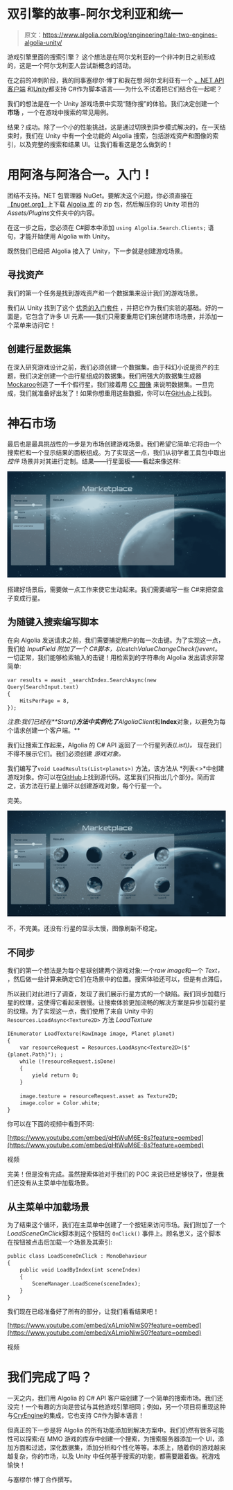 # 双引擎的故事-阿尔戈利亚和统一

> 原文：<https://www.algolia.com/blog/engineering/tale-two-engines-algolia-unity/>

游戏引擎里面的搜索引擎？ 这个想法是在阿尔戈利亚的一个非冲刺日之前形成的，这是一个阿尔戈利亚人尝试新概念的活动。

在之前的冲刺阶段，我的同事塞缪尔·博丁和我在想:阿尔戈利亚有一个 [。NET API 客户端](https://github.com/algolia/algoliasearch-client-csharp) 和[Unity](https://unity3d.com/)都支持 C#作为脚本语言——为什么不试着把它们结合在一起呢？

我们的想法是在一个 Unity 游戏场景中实现“随你搜”的体验。我们决定创建一个 **市场** ，一个在游戏中搜索的常见用例。

结果？成功。除了一个小的性能挑战，这是通过切换到异步模式解决的，在一天结束时，我们在 Unity 中有一个全功能的 Algolia 搜索，包括游戏资产和图像的索引，以及完整的搜索和结果 UI。让我们看看这是怎么做到的！

# [](#using-algolia-with-unity-getting-started)用阿洛与阿洛合一。入门！

团结不支持。NET 包管理器 NuGet。要解决这个问题，你必须直接在[【nuget.org】](https://www.nuget.org/)上下载 [Algolia 库](https://www.nuget.org/packages/Algolia.Search/) 的 zip 包，然后解压你的 Unity 项目的*Assets/Plugins*文件夹中的内容。

在这一步之后，您必须在 C#脚本中添加 `using Algolia.Search.Clients;` 语句，才能开始使用 Algolia with Unity。

既然我们已经把 Algolia 接入了 Unity，下一步就是创建游戏场景。

## [](#finding-assets)寻找资产

我们的第一个任务是找到游戏资产和一个数据集来设计我们的游戏场景。

我们从 Unity 找到了这个 [优秀的入门套件](https://assetstore.unity.com/packages/essentials/unity-samples-ui-25468) ，并把它作为我们实验的基础。好的一面是，它包含了许多 UI 元素——我们只需要重用它们来创建市场场景，并添加一个菜单来访问它！

## [](#creating-a-dataset-of-planets)创建行星数据集

在深入研究游戏设计之前，我们必须创建一个数据集。由于科幻小说是资产的主题，我们决定创建一个由行星组成的数据集。我们用强大的数据集生成器[Mockaroo](https://mockaroo.com/)创造了一千个假行星。我们接着用 [CC 图像](https://opengameart.org/content/17-planet-sprites) 来说明数据集。一旦完成，我们就准备好出发了！如果你想重用这些数据，你可以在[GitHub](https://github.com/algolia/unity-example/blob/master/src/Assets/Resources/planets.json)上找到。

# [](#crafting-the-marketplace)神石市场

最后也是最具挑战性的一步是为市场创建游戏场景。我们希望它简单:它将由一个搜索栏和一个显示结果的面板组成。为了实现这一点，我们从初学者工具包中取出 *控件* 场景并对其进行定制。结果——行星面板——看起来像这样:

![](img/81782c8b8036ba161b934b0321c781df.png)

搭建好场景后，需要做一点工作来使它生动起来。我们需要编写一些 C#来把空盒子变成行星。

## [](#scripting-the-as-you-type-search)为随键入搜索编写脚本

在向 Algolia 发送请求之前，我们需要捕捉用户的每一次击键。为了实现这一点，我们给 *InputField 附加了一个 C#脚本，以*catch*ValueChangeCheck()*event*。* 一切正常，我们能够检索输入的击键！用检索到的字符串向 Algolia 发出请求非常简单:

```
var results = await _searchIndex.SearchAsync(new Query(SearchInput.text)
{
    HitsPerPage = 8,
});
```

*注意:我们已经在**Start()**方法中实例化了**AlgoliaClient*和**Index**对象，以避免为每个请求创建一个客户端。**

我们让搜索工作起来，Algolia 的 C# API 返回了一个行星列表(*List<Planet>*)*)。* 现在我们不得不展示它们。我们必须创建 *游戏对象。*

我们编写了`void LoadResults(List<planets>)` 方法，该方法从 *列表<>*中创建游戏对象。你可以在[GitHub](https://github.com/algolia/unity-example)上找到源代码。这里我们只指出几个部分。简而言之，该方法在行星上循环以创建游戏对象，每个行星一个。

完美。

![](img/b0e84869839fba5391cd6724ba8d5019.png)

不，不完美。还没有:行星的显示太慢，图像刷新不稳定。

## [](#asynchronicity)不同步

我们的第一个想法是为每个星球创建两个游戏对象:一个*raw image*和一个 *Text，* ，然后做一些计算来确定它们在场景中的位置。搜索体验还可以，但是有点滞后。

所以我们对此进行了调查，发现了我们展示行星方式的一个缺陷。我们同步加载行星的纹理，这使得它看起来很慢。让搜索体验更加流畅的解决方案是异步加载行星的纹理。为了实现这一点，我们使用了来自 Unity 中的`Resources.LoadAsync<Texture2D>` 方法 *LoadTexture*

```
IEnumerator LoadTexture(RawImage image, Planet planet)
{
    var resourceRequest = Resources.LoadAsync<Texture2D>($"{planet.Path}"); ;
    while (!resourceRequest.isDone)
    {
        yield return 0;
    }

    image.texture = resourceRequest.asset as Texture2D;
    image.color = Color.white;
}
```

你可以在下面的视频中看到不同:

[https://www.youtube.com/embed/qHtWuM6E-8s?feature=oembed](https://www.youtube.com/embed/qHtWuM6E-8s?feature=oembed)

视频

完美！但是没有完成。虽然搜索体验对于我们的 POC 来说已经足够快了，但是我们还没有从主菜单中加载场景。

## [](#loading-the-scene-from-the-main-menu)从主菜单中加载场景

为了结束这个循环，我们在主菜单中创建了一个按钮来访问市场。我们附加了一个*LoadSceneOnClick*脚本到这个按钮的 `OnClick()` 事件上。顾名思义，这个脚本在按钮被点击后加载一个场景及其索引:

```
public class LoadSceneOnClick : MonoBehaviour
{
    public void LoadByIndex(int sceneIndex)
    {
        SceneManager.LoadScene(sceneIndex);
    }
}
```

我们现在已经准备好了所有的部分，让我们看看结果吧！

[https://www.youtube.com/embed/xALmioNiwS0?feature=oembed](https://www.youtube.com/embed/xALmioNiwS0?feature=oembed)

视频

# [](#are-we-done)我们完成了吗？

一天之内，我们用 Algolia 的 C# API 客户端创建了一个简单的搜索市场。我们还没完！一个有趣的方向是尝试与其他游戏引擎相同；例如，另一个项目将重现这种与[CryEngine](https://www.cryengine.com/)的集成，它也支持 C#作为脚本语言！

但真正的下一步是将 Algolia 的所有功能添加到解决方案中。我们仍然有很多可能性可以探索:在 MMO 游戏的库存中创建一个搜索，为搜索服务器添加一个 UI，添加方面和过滤，深化数据集，添加分析和个性化等等。本质上，随着你的游戏越来越复杂，你的市场，以及 Unity 中任何基于搜索的功能，都需要跟着做。祝游戏愉快！

与塞缪尔·博丁合作撰写。